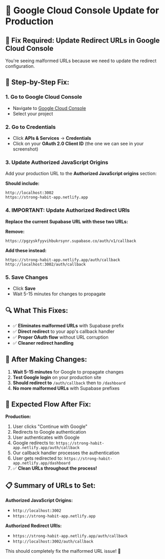 # 🔧 Google Cloud Console Update for Production

## 🚨 Fix Required: Update Redirect URLs in Google Cloud Console

You're seeing malformed URLs because we need to update the redirect configuration.

## 📝 Step-by-Step Fix:

### 1. Go to Google Cloud Console
- Navigate to [Google Cloud Console](https://console.cloud.google.com/)
- Select your project

### 2. Go to Credentials
- Click **APIs & Services** → **Credentials**
- Click on your **OAuth 2.0 Client ID** (the one we can see in your screenshot)

### 3. Update Authorized JavaScript Origins
Add your production URL to the **Authorized JavaScript origins** section:

**Should include:**
```
http://localhost:3002
https://strong-habit-app.netlify.app
```

### 4. **IMPORTANT: Update Authorized Redirect URIs**
**Replace the current Supabase URL with these two URLs:**

**Remove:**
```
https://pgzyskfyyvihbukrsynr.supabase.co/auth/v1/callback
```

**Add these instead:**
```
https://strong-habit-app.netlify.app/auth/callback
http://localhost:3002/auth/callback
```

### 5. Save Changes
- Click **Save**
- Wait 5-15 minutes for changes to propagate

## 🔍 What This Fixes:

- ✅ **Eliminates malformed URLs** with Supabase prefix
- ✅ **Direct redirect** to your app's callback handler
- ✅ **Proper OAuth flow** without URL corruption
- ✅ **Cleaner redirect handling**

## 🚀 After Making Changes:

1. **Wait 5-15 minutes** for Google to propagate changes
2. **Test Google login** on your production site
3. **Should redirect to** `/auth/callback` then to `/dashboard`
4. **No more malformed URLs** with Supabase prefixes

## 🎯 Expected Flow After Fix:

**Production:**
1. User clicks "Continue with Google"
2. Redirects to Google authentication
3. User authenticates with Google
4. Google redirects to: `https://strong-habit-app.netlify.app/auth/callback`
5. Our callback handler processes the authentication
6. User gets redirected to: `https://strong-habit-app.netlify.app/dashboard`
7. ✅ **Clean URLs throughout the process!**

## 📋 Summary of URLs to Set:

**Authorized JavaScript Origins:**
- `http://localhost:3002`
- `https://strong-habit-app.netlify.app`

**Authorized Redirect URIs:**
- `https://strong-habit-app.netlify.app/auth/callback`
- `http://localhost:3002/auth/callback`

This should completely fix the malformed URL issue! 🎉 
